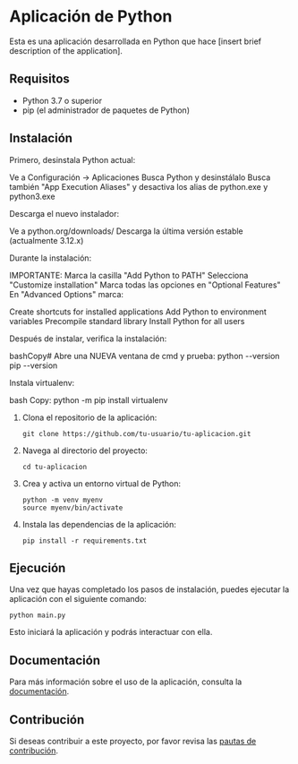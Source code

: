 # Aplicación de Python

Esta es una aplicación desarrollada en Python que hace [insert brief description of the application].

## Requisitos

- Python 3.7 o superior
- pip (el administrador de paquetes de Python)

## Instalación

Primero, desinstala Python actual:

Ve a Configuración -> Aplicaciones
Busca Python y desinstálalo
Busca también "App Execution Aliases" y desactiva los alias de python.exe y python3.exe

Descarga el nuevo instalador:

Ve a python.org/downloads/
Descarga la última versión estable (actualmente 3.12.x)

Durante la instalación:

IMPORTANTE: Marca la casilla "Add Python to PATH"
Selecciona "Customize installation"
Marca todas las opciones en "Optional Features"
En "Advanced Options" marca:

Create shortcuts for installed applications
Add Python to environment variables
Precompile standard library
Install Python for all users

Después de instalar, verifica la instalación:

bashCopy# Abre una NUEVA ventana de cmd y prueba:
python --version
pip --version

Instala virtualenv:

bash Copy:
python -m pip install virtualenv

1. Clona el repositorio de la aplicación:

   ```
   git clone https://github.com/tu-usuario/tu-aplicacion.git
   ```

2. Navega al directorio del proyecto:

   ```
   cd tu-aplicacion
   ```

3. Crea y activa un entorno virtual de Python:

   ```
   python -m venv myenv
   source myenv/bin/activate
   ```

4. Instala las dependencias de la aplicación:

   ```
   pip install -r requirements.txt
   ```

## Ejecución

Una vez que hayas completado los pasos de instalación, puedes ejecutar la aplicación con el siguiente comando:

```
python main.py
```

Esto iniciará la aplicación y podrás interactuar con ella.

## Documentación

Para más información sobre el uso de la aplicación, consulta la [documentación](docs/README.md).

## Contribución

Si deseas contribuir a este proyecto, por favor revisa las [pautas de contribución](CONTRIBUTING.md).
